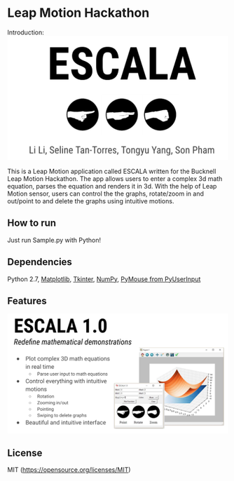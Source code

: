 # Leap Motion Hackathon

Introduction: 
![alt text](https://github.com/BoolLi/LeapMotionDesignChallenge/blob/master/Intro%20Image.png "Intro Image")

This is a Leap Motion application called ESCALA written for the Bucknell Leap Motion Hackathon. The app allows users to enter a complex 3d math equation, parses the equation and renders it in 3d. With the help of Leap Motion sensor, users can control the the graphs, rotate/zoom in and out/point to and delete the graphs using intuitive motions. 

## How to run

Just run Sample.py with Python!

## Dependencies

Python 2.7, [Matplotlib](http://matplotlib.org/), [Tkinter](https://wiki.python.org/moin/TkInter), [NumPy](http://www.numpy.org/), [PyMouse from PyUserInput](https://github.com/SavinaRoja/PyUserInput "PyMouse from PyUserInput")

## Features

![alt text](https://github.com/BoolLi/LeapMotionDesignChallenge/blob/master/Functions%20Intro%20Image.png)

## License

MIT (https://opensource.org/licenses/MIT)



